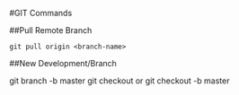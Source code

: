 #GIT Commands

##Pull Remote Branch

    git pull origin <branch-name>

##New Development/Branch

git branch -b <us-number> master
git checkout <us-number>
or
git checkout -b <us-number> master
